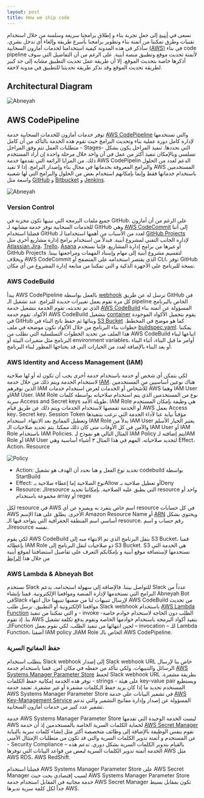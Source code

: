 ```yaml
---
layout: post
title: How we ship code
---
```

نسعى في [أبنية](https://abneyah.com/) إلى جعل تجربة بناء و إطلاق برامجنا سريعة وسلسة من خلال استخدام تقنيات وطرق تمكننا من أتمتة بناء وتطوير برامجنا بأسرع طريقة وإلغاء أي تدخل بشري. سأذكر في هذه المدونة كيفية استخدامنا لخدمات أمازون السحابية [(AWS)](https://aws.amazon.com/) في بناء code pipeline لأتمتة تحديث موقع وتطبيق منصة أبنية. على الرغم من أن التفاصيل التي سوف أذكرها خاصة بتحديث الموقع، إلا أن طريقة عمل تحديث التطبيق مشابه إلى حد كبير لطريقة تحديث الموقع وقد نذكر طريقة تحديثنا للتطبيق في مدونة لاحقة.

## Architectural Diagram
<img src="https://blog.abneyah.com/public/img/cicd.png" alt="Abneyah">

## AWS CodePipeline
توفر خدمات أمازون للخدمات السحابية خدمة [AWS CodePipeline](https://aws.amazon.com/codepipeline/) والتي نستخدمها لإدارة كامل دورة عملية بناء وتحديث البرامج حيث تقوم هذه الخدمة بالتأكد من أن كامل متطلبات العمل تتم وفق المراحل - Stages- التي نحددها. تنفيذ المراحل يكون بشكل تسلسي وبالإمكان تنفيذ أكثر من عمل في آن واحد خلال مرحلة واحدة إن أراد المستخدم ذلك. من المزايا الرائعة التي تقدمها خدمة AWS CodePipelin الدعم لعدد من الحلول والبرامج المعروفة بخدماتها في مجال بناء وإصدار البرامج. إذا لا تقيد AWS المستخدمين باستخدام خدماتها فقط وإنما بإمكانهم استخدام بعض من الحلول والبرامج التي لها شعبية واسعة مثل [GitHub](https://github.com/) و [Bitbucket](https://bitbucket.org/product) و [Jenkins](https://www.jenkins.io/).

<img src="https://blog.abneyah.com/public/img/codepipeline.png" alt="Abneyah">

### Version Control
جميع ملفات البرمجة التي نبنيها تكون مخزنة في GitHub. على الرغم من أن أمازون للخدمات السحابية توفر خدمة مشابهة لـ GitHub وهي [AWS CodeCommit](https://aws.amazon.com/codecommit/) إلى أننا فضلنا استخدام GitHub لعدد من الأسباب من أهمها استخدامنا لـ [GitHub Projects](https://github.com/features/project-management/) لإدارة الجانب التقني لمشروع أبنية. فبدلاً من استخدام برامج إدارة مشاريع أخرى مثل [Atlassian Jira](https://www.atlassian.com/software/jira)، [Trello](https://trello.com/en)، [Asana](https://asana.com/) أو غيرها من برامج إدارة المشاريع. فإننا نستخدم GitHub Projects لتقسيم مشروع أبنية إلى مهام وإسناد المهمات ومراجعتها بيننا. وبخلاف AWS CodeCommit الذي يقتصر استخدامه على المتصفح أو CLI، توفر GitHub نسخة للبرنامج على الأجهزة الذكية و التي تمكننا من متابعة إدارة المشروع من أي مكان.

### AWS CodeBuild
يبدأ AWS CodePipeline بالعمل بواسطة [webhook](https://docs.github.com/en/developers/webhooks-and-events/webhooks/about-webhooks) ترسل له عن طريق GitHub في كل مرة نقوم بعمل تغييرات جديدة للبرامج. عند تشغيل الـ pipeline الخاص بالبرنامج الذي تم تحديثه، تقوم الخدمة بتشغيل خدمة [AWS CodeBuild](https://aws.amazon.com/codebuild/) المسؤولة عن أتمتة بناء الأكواد. تقوم خدمة AWS CodeBuild بتشغيل [container](https://www.docker.com/resources/what-container) يقوم بتحميل الأكواد الموجودة في GitHub وبنائها ثم حفظ ناتج البناء في [S3 Bucket](https://aws.amazon.com/s3/) كما هو موضح في المخطط.  خطوات بناء البرنامج من خلال الأكواد تكون موضحة في ملف [buildspec.yaml](https://docs.aws.amazon.com/codebuild/latest/userguide/build-spec-ref.html). يمكننا هذا الملف من تحديد الخطوات التسلسلية التي نطلب من AWS CodeBuild اتباعها لبناء البرنامج مثل متغيرات البيئة أو environment variables، أوامر ما قبل البناء، أثناء البناء أو بعد البناء بالإضافة لعدد من الخيارات التي قد يحتاجها المطور لبناء البرنامج.

### AWS Identity and Access Management (IAM)


لكي يتمكن أي شخص أو خدمة باستخدام خدمة أخرى يجب أن تكون له أو لها صلاحية لاستخدام الخدمة ويتم ذلك من خلال خدمة [IAM](https://docs.aws.amazon.com/IAM/latest/UserGuide/id.html). هناك نوعين أساسيين من المستخدمين الذين توفرهم IAM للأشخاص أو الخدمات لغرض استخدام خدمات AWS وهما IAM User وIAM User. IAM Role نوع من المستخدمين الذي يتم استخدام صلاحياته بواسطة كلمات سرية Access and Secret keys طويلة الأمد. IAM Role هي وظيفة بإمكان المستخدم أو الخدمة تقمصها لاستخدام الخدمات ويتم ذلك عن طريق قيام AWS بعمل Access key، Secret key، Session Token مؤقتاً نيابة عنا لأداء الخدمة التي نرغب بتنفيذها وتعطيل المفاتيح بعد الانتهاء. استخدام IAM Role بدلاً من IAM User يعتبر الخيار الأسلم والآمن في كل الأوقات متى كان ذلك ممكنا. يتم تحديد صلاحيات الـ IAM User أو IAM Role باستخدام IAM Policies. المثال التالي هو نموذج لـ IAM Policy يتم إضافته لـIAM Role  أو IAM User لتحديد صلاحياته. المهم في هذا المثال ٣ أشياء أساسية وهي Effect، Action، Resource

<img src="https://blog.abneyah.com/public/img/policy.png" alt="Policy">

*   Action: تحديد نوع الفعل و هنا نحدد أن الهدف هو تشغيل codebuild بواسطة StartBuild
*   Effect: نوع الصلاحية إما إعطاء صلاحية بـAllow أو تعطيل صلاحية بـDeny
*   Resource:  الـresource التي يطبق عليه الصلاحية. بإمكاننا تحديد resource واحد أو مجموعة باستخدام 
array أو regex


لكل resource في AWS اسم خاص يتفرد به ويميزه عن أي resource في كل حسابات AWS الأخرى. يطلق على هذا الإسم Amazon Resource Name أو [ARN](https://docs.aws.amazon.com/general/latest/gr/aws-arns-and-namespaces.html) ويحتوي بشكل أساسي اسم المنطقة الجغرافية التي يتواجد فيها الـ resource. رقم حساب و اسم الـresource نفسه. 



لكي يقوم AWS CodeBuild بنقل البرنامج الذي تم الانتهاء منه إلى S3 Bucket، قمنا بإعطائه IAM Role ذو صلاحيات لنقل البرنامج إلى S3 Bucket. S3 هي الخدمة التي نستخدمها لإستضافة موقع أبنية و بإمكانكم التعرف على تفاصيل استضافتنا لموقع أبنية من خلال هذا [الرابط](https://blog.abneyah.com/2021/05/20/Engineering-Abneyah-website/)

### AWS Lambda & Abneyah Bot
نستخدم Slack للتواصل بيننا. فالإضافة إلى سهولة استخدامه، يدعم Slack عدداً من البرامج التي نستخدمها لإدارة المنصة ومواقعنا الإلكترونية. قمنا بإنشاء Abneyah Bot فيSlack  لإرسال تنبيهات لنا من ضمنها تنبيهنا حال انتهاء AWS CodeBuild من تحديث مواقعنا الإلكترونية أو التطبيق. نرسل طلب Slack webhook باستخدام [AWS Lambda Function](https://aws.amazon.com/lambda/) و التي تمكننا من تنفيذ  - invoke -الطلب دون الحاجة لاستخدام خوادم خاصة بنا. إذ تقوم AWS بتفيذ أكواد البرمجة باستخدام خوادمها الخاصة ونقوم بدفع تكلفة تشغيل الـFunction لحين انتهائها من تنفيذ الطلب. لكي نقوم بعمل – invocation – للـ Lambda Function، أضفنا IAM policy لـIAM Role الخاص بالـ AWS CodePipeline. 

### حفظ المفاتيح السرية
يتطلب استخدام Slack webhook إلى إصدار Slack webhook URL خاص بنا لإرسال الرسائل والتنبيهات. ولكي نتأكد من حفظه في مكان آمن، قمنا باستخدام خدمة [AWS Systems Manager Parameter Store](https://docs.aws.amazon.com/systems-manager/latest/userguide/systems-manager-parameter-store.html) لحفظ Slack webhook URL بطريقة مشفرة. توفر هذه الخدمة إمكانية حفظ الكلمات - strings - على هيئة key-value pair ويستطيع المستخدم تحديد ما إذا كان يريد حفظ الـكلمات مشفرة أو غير مشفرة. تعتمد خدمة AWS Systems Manager Parameter Store في تشفير البيانات على خدمة [AWS Key-Management Service](https://aws.amazon.com/kms/) المسؤولة عن إصدار وإدارة مفاتيح التشفير والتي تدعم تشفير عدد كبير من خدمات أمازون السحابية.

خدمة AWS Systems Manager Parameter Store ليست الخدمة الوحيدة التي تقدمها AWS لحماية الكلمات السرية الخاصة بالمستخدمين إذ أن خدمة [AWS Secret Manager](https://aws.amazon.com/secrets-manager/) تقوم بنفس الوظيفة بالإضافة إلى وظائف متخصصة أكثر مثل إنشاء كلمات سرية بالنيابة عن المستخدم و أتمتة تدوير الكلمات السرية والتي قد تكون من متطلبات الإمتثال الأمني   - Security Compliance – بالقيام بتدوير الكلمات السرية بشكل دوري. تدعم هذه الخدمة أتمتة تدوير الكلمات السرية لبعض من قواعد البيانات التي توفرها AWS مثل AWS RDS، AWS RedShift.  

فضلنا استخدام AWS Systems Manager Parameter Store على AWS Secret Manager لسبب إقتصادي بحت حيث AWS Systems Manager Parameter Store خدمة مجانية في المقابل استخدام خدمة  AWS Secret Manager  تكون بمقابل بسيط جداً لكل كلمة سرية تديرها AWS.


